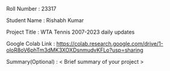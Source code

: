 Roll Number       :   23317

Student Name      :   Rishabh Kumar

Project Title     :   WTA Tennis 2007-2023 daily updates

Google Colab Link :   https://colab.research.google.com/drive/1-oloR8oV6phTm3dMK3XOXDsnmudvKFLo?usp=sharing

Summary(Optional) :   < Brief summary of your project >
